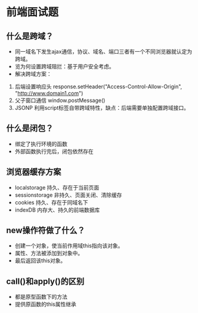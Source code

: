 # 前端面试题

## 什么是跨域？
 - 同一域名下发生ajax通信，协议、域名、端口三者有一个不同浏览器就认定为跨域。
 - 览为何设置跨域阻拦：基于用户安全考虑。
 - 解决跨域方案：
 1. 后端设置响应头 response.setHeader("Access-Control-Allow-Origin", "http://www.domain1.com")
 2. 父子窗口通信 window.postMessage()
 3. JSONP 利用script标签自带跨域特性，缺点：后端需要单独配置跨域接口。

## 什么是闭包？
 - 绑定了执行环境的函数
 - 外部函数执行完后，闭包依然存在

## 浏览器缓存方案
 - localstorage 持久、存在于当前页面
 - sessionstorage 非持久、页面关闭、清除缓存
 - cookies 持久、存在于同域名下
 - indexDB 内存大、持久的前端数据库

## new操作符做了什么？
 - 创建一个对象，使当前作用域this指向该对象。
 - 属性、方法被添加到对象中。
 - 最后返回该this对象。

## call()和apply()的区别
 - 都是原型函数下的方法
 - 提供原函数的this属性继承

 